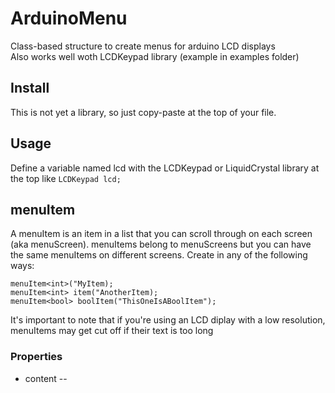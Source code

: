 # ArduinoMenu
Class-based structure to create menus for arduino LCD displays
<br>
Also works well woth LCDKeypad library (example in examples folder)

## Install
This is not yet a library, so just copy-paste at the top of your file.

## Usage
Define a variable named lcd with the LCDKeypad or LiquidCrystal library at the top like `LCDKeypad lcd;`

## menuItem
A menuItem is an item in a list that you can scroll through on each screen (aka menuScreen). menuItems belong to menuScreens 
but you can have the same menuItems on different screens. Create in any of the following ways:
<br>
```
menuItem<int>("MyItem);
menuItem<int> item("AnotherItem);
menuItem<bool> boolItem("ThisOneIsABoolItem");
```
It's important to note that if you're using an LCD diplay with a low resolution, menuItems may get cut off if their text is too long
<br> 
### Properties 
- content -- 
